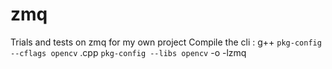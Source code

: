 # zmq
Trials and tests on zmq for my own project
Compile the cli : g++ `pkg-config --cflags opencv` <cppfile>.cpp `pkg-config --libs opencv` -o <cppfile> -lzmq
